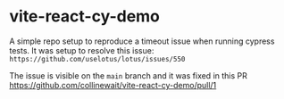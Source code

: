 # vite-react-cy-demo

A simple repo setup to reproduce a timeout issue when running cypress tests.
It was setup to resolve this issue: `https://github.com/uselotus/lotus/issues/550`

The issue is visible on the `main` branch and it was fixed in this PR https://github.com/collinewait/vite-react-cy-demo/pull/1
